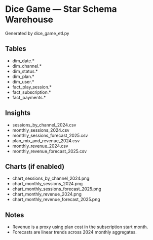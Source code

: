 # Dice Game — Star Schema Warehouse

Generated by dice_game_etl.py

## Tables
- dim_date.*
- dim_channel.*
- dim_status.*
- dim_plan.*
- dim_user.*
- fact_play_session.*
- fact_subscription.*
- fact_payments.*

## Insights
- sessions_by_channel_2024.csv
- monthly_sessions_2024.csv
- monthly_sessions_forecast_2025.csv
- plan_mix_and_revenue_2024.csv
- monthly_revenue_2024.csv
- monthly_revenue_forecast_2025.csv

## Charts (if enabled)
- chart_sessions_by_channel_2024.png
- chart_monthly_sessions_2024.png
- chart_monthly_sessions_forecast_2025.png
- chart_monthly_revenue_2024.png
- chart_monthly_revenue_forecast_2025.png

## Notes
- Revenue is a proxy using plan cost in the subscription start month.
- Forecasts are linear trends across 2024 monthly aggregates.
